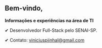 ## Bem-vindo, 

<b> Informações e experiências na área de TI </b> <br>

✔ Desenvolvedor Full-Stack pelo SENAI-SP. <br> 

✔ Contato: viniciuspiinhal@gmail.com



